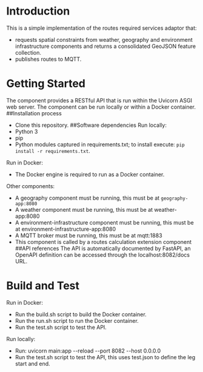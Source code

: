 # Introduction 
This is a simple implementation of the routes required services adaptor that:
- requests spatial constraints from weather, geography and environment infrastructure components and returns a consolidated GeoJSON feature collection. 
- publishes routes to MQTT.

# Getting Started
The component provides a RESTful API that is run within the Uvicorn ASGI web server. The component can be run locally or within a Docker container.
##Installation process
- Clone this repository.
##Software dependencies
Run locally:
- Python 3
- pip
- Python modules captured in requirements.txt; to install execute: `pip install -r requirements.txt`.

Run in Docker:
- The Docker engine is required to run as a Docker container.

Other components:
- A geography component must be running, this must be at `geography-app:8080`
- A weather component must be running, this must be at weather-app:8080
- A environment-infrastructure component must be running, this must be at environment-infrastructure-app:8080
- A MQTT broker must be running, this must be at mqtt:1883
- This component is called by a routes calculation extension component
##API references
The API is automatically documented by FastAPI, an OpenAPI definition can be accessed through the localhost:8082/docs URL.

# Build and Test
Run in Docker:
- Run the build.sh script to build the Docker container.
- Run the run.sh script to run the Docker container.
- Run the test.sh script to test the API.

Run locally:
- Run: uvicorn main:app --reload --port 8082 --host 0.0.0.0
- Run the test.sh script to test the API, this uses test.json to define the leg start and end.